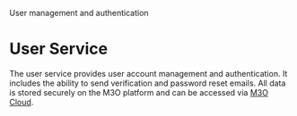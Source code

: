 User management and authentication

# User Service

The user service provides user account management and authentication. It includes the ability to 
send verification and password reset emails. All data is stored securely on the M3O platform 
and can be accessed via [M3O Cloud](https://cloud.m3o.com).
